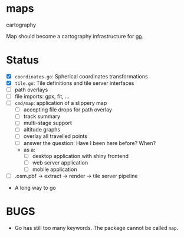 # maps
cartography

Map should become a cartography infrastructure for [go](https://www.golang.org).

# Status
- [x] `coordinates.go`: Spherical coordinates transformations
- [x] `tile.go`: Tile definitions and tile server interfaces
- [ ] path overlays
- [ ] file imports: gpx, fit, ...
- [ ] `cmd/map`: application of a slippery map
	- [ ] accepting file drops for path overlay
	- [ ] track summary
	- [ ] multi-stage support
	- [ ] altitude graphs
	- [ ] overlay all travelled points
	- [ ] answer the question: Have I been here before? When?
	- as a:
		- [ ] desktop application with shiny frontend
		- [ ] web server application
		- [ ] mobile application
- [ ] .osm.pbf -> extract -> render -> tile server pipeline
- A long way to go

# BUGS
- Go has still too many keywords. The package cannot be called `map`.
